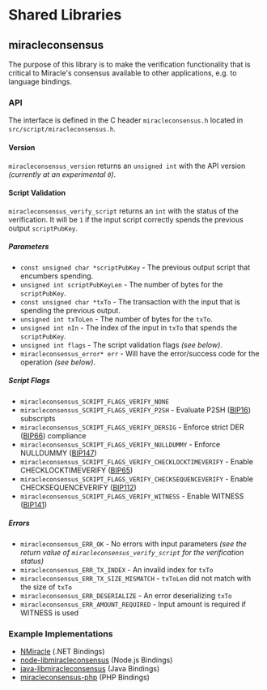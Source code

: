 Shared Libraries
================

## miracleconsensus

The purpose of this library is to make the verification functionality that is critical to Miracle's consensus available to other applications, e.g. to language bindings.

### API

The interface is defined in the C header `miracleconsensus.h` located in  `src/script/miracleconsensus.h`.

#### Version

`miracleconsensus_version` returns an `unsigned int` with the API version *(currently at an experimental `0`)*.

#### Script Validation

`miracleconsensus_verify_script` returns an `int` with the status of the verification. It will be `1` if the input script correctly spends the previous output `scriptPubKey`.

##### Parameters
- `const unsigned char *scriptPubKey` - The previous output script that encumbers spending.
- `unsigned int scriptPubKeyLen` - The number of bytes for the `scriptPubKey`.
- `const unsigned char *txTo` - The transaction with the input that is spending the previous output.
- `unsigned int txToLen` - The number of bytes for the `txTo`.
- `unsigned int nIn` - The index of the input in `txTo` that spends the `scriptPubKey`.
- `unsigned int flags` - The script validation flags *(see below)*.
- `miracleconsensus_error* err` - Will have the error/success code for the operation *(see below)*.

##### Script Flags
- `miracleconsensus_SCRIPT_FLAGS_VERIFY_NONE`
- `miracleconsensus_SCRIPT_FLAGS_VERIFY_P2SH` - Evaluate P2SH ([BIP16](https://github.com/miracle/bips/blob/master/bip-0016.mediawiki)) subscripts
- `miracleconsensus_SCRIPT_FLAGS_VERIFY_DERSIG` - Enforce strict DER ([BIP66](https://github.com/miracle/bips/blob/master/bip-0066.mediawiki)) compliance
- `miracleconsensus_SCRIPT_FLAGS_VERIFY_NULLDUMMY` - Enforce NULLDUMMY ([BIP147](https://github.com/miracle/bips/blob/master/bip-0147.mediawiki))
- `miracleconsensus_SCRIPT_FLAGS_VERIFY_CHECKLOCKTIMEVERIFY` - Enable CHECKLOCKTIMEVERIFY ([BIP65](https://github.com/miracle/bips/blob/master/bip-0065.mediawiki))
- `miracleconsensus_SCRIPT_FLAGS_VERIFY_CHECKSEQUENCEVERIFY` - Enable CHECKSEQUENCEVERIFY ([BIP112](https://github.com/miracle/bips/blob/master/bip-0112.mediawiki))
- `miracleconsensus_SCRIPT_FLAGS_VERIFY_WITNESS` - Enable WITNESS ([BIP141](https://github.com/miracle/bips/blob/master/bip-0141.mediawiki))

##### Errors
- `miracleconsensus_ERR_OK` - No errors with input parameters *(see the return value of `miracleconsensus_verify_script` for the verification status)*
- `miracleconsensus_ERR_TX_INDEX` - An invalid index for `txTo`
- `miracleconsensus_ERR_TX_SIZE_MISMATCH` - `txToLen` did not match with the size of `txTo`
- `miracleconsensus_ERR_DESERIALIZE` - An error deserializing `txTo`
- `miracleconsensus_ERR_AMOUNT_REQUIRED` - Input amount is required if WITNESS is used

### Example Implementations
- [NMiracle](https://github.com/NicolasDorier/NMiracle/blob/master/NMiracle/Script.cs#L814) (.NET Bindings)
- [node-libmiracleconsensus](https://github.com/bitpay/node-libmiracleconsensus) (Node.js Bindings)
- [java-libmiracleconsensus](https://github.com/dexX7/java-libmiracleconsensus) (Java Bindings)
- [miracleconsensus-php](https://github.com/Bit-Wasp/miracleconsensus-php) (PHP Bindings)
